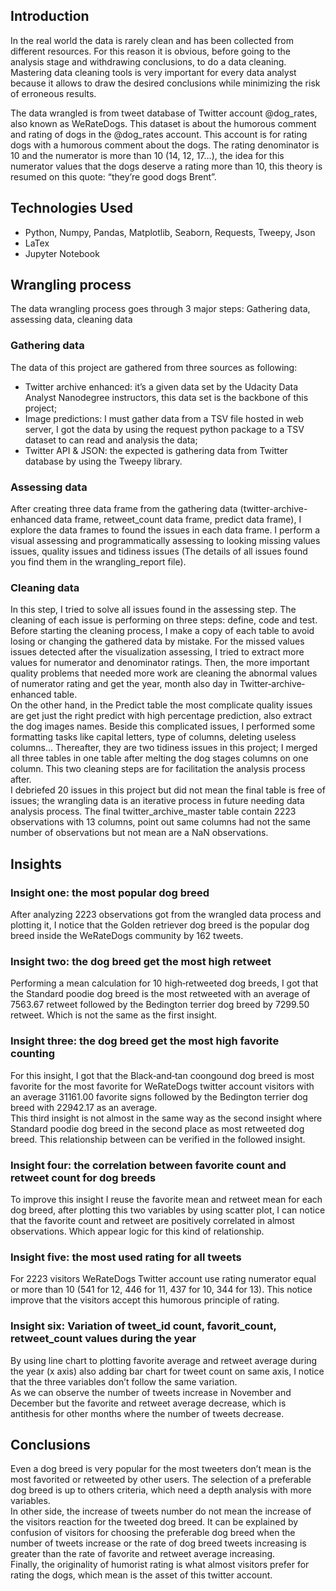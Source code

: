 ## Introduction 
In the real world the data is rarely clean and has been collected from different resources. For this reason it is obvious, before going to the analysis stage and withdrawing conclusions, to do a data cleaning. Mastering data cleaning tools is very important for every data analyst because it allows to draw the desired conclusions while minimizing the risk of erroneous results.  

The data wrangled is from tweet database of Twitter account @dog_rates, also known as WeRateDogs. This dataset is about the humorous comment and rating of dogs in the @dog_rates account. This account is for rating dogs with a humorous comment about the dogs. The rating denominator is 10 and the numerator is more than 10 (14, 12, 17…), the idea for this numerator values that the dogs deserve a rating more than 10, this theory is resumed on this quote: “they’re good dogs Brent”.

## Technologies Used
- Python, Numpy, Pandas, Matplotlib, Seaborn, Requests, Tweepy, Json
- LaTex
- Jupyter Notebook 

## Wrangling process
The data wrangling process goes through 3 major steps: Gathering data, assessing data, cleaning data 

### Gathering data
The data of this project are gathered from three sources as following:
- Twitter archive enhanced: it’s a given data set by the Udacity Data Analyst Nanodegree instructors, this data set is the backbone of this project;
- Image predictions: I must gather data from a TSV file hosted in web server, I got the data by using the request python package to a TSV dataset to can read and analysis the data;
- Twitter API & JSON: the expected is gathering data from Twitter database by using the Tweepy library.

### Assessing data 
After creating three data frame from the gathering data (twitter-archive-enhanced data frame, retweet_count data frame, predict data frame), I explore the data frames to found the issues in each data frame. I perform a visual assessing and programmatically assessing to looking missing values issues, quality issues and tidiness issues (The details of all issues found you find them in the wrangling_report file).

### Cleaning data 
In this step, I tried to solve all issues found in the assessing step. The cleaning of each issue is performing on three steps: define, code and
test.<br>
Before starting the cleaning process, I make a copy of each table to avoid losing or changing the gathered data by mistake.
For the missed values issues detected after the visualization assessing, I tried to extract more values for numerator and denominator ratings. Then, the more important quality problems that needed more work are cleaning the abnormal values of numerator rating and get the year, month also day in Twitter‐archive‐enhanced table.<br>
On the other hand, in the Predict table the most complicate quality issues are get just the right predict with high percentage prediction, also extract the dog images names. Beside this complicated issues, I performed some formatting tasks like capital letters, type of columns, deleting useless columns…
Thereafter, they are two tidiness issues in this project; I merged all three tables in one table after melting the dog stages columns on one column. This two cleaning steps are for facilitation the analysis process after.<br>
I debriefed 20 issues in this project but did not mean the final table is free of issues; the wrangling data is an iterative process in future needing data analysis process.
The final twitter_archive_master table contain 2223 observations with 13 columns, point out same columns had not the same number of observations but not mean are a NaN observations.

## Insights 
### Insight one: the most popular dog breed
After analyzing 2223 observations got from the wrangled data process and plotting it, I notice that the Golden retriever dog breed is the popular dog breed inside the WeRateDogs community by 162 tweets.

### Insight two: the dog breed get the most high retweet
Performing a mean calculation for 10 high‐retweeted dog breeds, I got that the Standard poodie dog breed is the most retweeted with an average of 7563.67 retweet followed by the Bedington terrier dog breed by 7299.50 retweet. Which is not the same as the first insight.

### Insight three: the dog breed get the most high favorite counting
For this insight, I got that the Black‐and‐tan coongound dog breed is most favorite for the most favorite for WeRateDogs twitter account visitors with an average 31161.00 favorite signs followed by the Bedington terrier dog breed with 22942.17 as an average.<br>
This third insight is not almost in the same way as the second insight where Standard poodie dog breed in the second place as most retweeted dog breed. This relationship between can be verified in the followed insight.

### Insight four: the correlation between favorite count and retweet count for dog breeds
To improve this insight I reuse the favorite mean and retweet mean for each dog breed, after plotting this two variables by using scatter plot, I can notice that the favorite count and retweet are positively correlated in almost observations. Which appear logic for this kind of relationship.

### Insight five: the most used rating for all tweets
For 2223 visitors WeRateDogs Twitter account use rating numerator equal or more than 10 (541 for 12, 446 for 11, 437 for 10, 344 for 13). This notice improve that the visitors accept this humorous principle of rating. 

### Insight six: Variation of tweet_id count, favorit_count, retweet_count values during the year
By using line chart to plotting favorite average and retweet average during the year (x axis) also adding bar chart for tweet count on same axis, I notice that the three variables don’t follow the same variation.<br>
As we can observe the number of tweets increase in November and December but the favorite and retweet average decrease, which is antithesis for other months where the number of tweets decrease. 

## Conclusions
Even a dog breed is very popular for the most tweeters don’t mean is the most favorited or retweeted by other users. The selection of a preferable dog breed is up to others criteria, which need a depth analysis with more variables.<br>
In other side, the increase of tweets number do not mean the increase of the visitors reaction for the tweeted dog breed. It can be explained by confusion of visitors for choosing the preferable dog breed when the number of tweets increase or the rate of dog breed tweets increasing is greater than the rate of favorite and retweet average increasing.<br>
Finally, the originality of humorist rating is what almost visitors prefer for rating the dogs, which mean is the asset of this twitter account.
